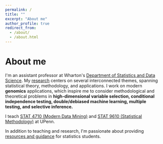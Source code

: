 ```yaml
---
permalink: /
title: ""
excerpt: "About me"
author_profile: true
redirect_from: 
  - /about/
  - /about.html
---
```


About me
======

I'm an assistant professor at Wharton's [Department of Statistics and Data Science](https://statistics.wharton.upenn.edu/). My [research](https://katsevich-lab.github.io/) centers on several interconnected themes, spanning statistical theory, methodology, and applications. I work on modern 
**genomics** applications, which inspire me to consider methodological and theoretical problems in **high-dimensional variable selection, conditional independence testing, double/debiased machine learning, multiple testing, and selective inference.**

I teach [STAT 4710 (Modern Data Mining)](https://katsevich-teaching.github.io/stat-4710-fall-2022/) and [STAT 9610 (Statistical Methodology)](https://katsevich-teaching.github.io/stat-9610-fall-2022/) at UPenn.

In addition to teaching and research, I'm passionate about providing [resources and guidance](https://ekatsevi.github.io/resources/) for statistics students.
